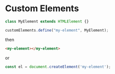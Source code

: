 # Custom Elements

```js
class MyElement extends HTMLElement {}

customElements.define("my-element", MyElement);
```

then

```html
<my-element></my-element>
```

or

```js
const el = document.createElement('my-element');
```
